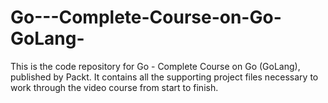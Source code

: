 # Go---Complete-Course-on-Go-GoLang-
This is the code repository for Go - Complete Course on Go (GoLang), published by Packt. It contains all the supporting project files necessary to work through the video course from start to finish.
